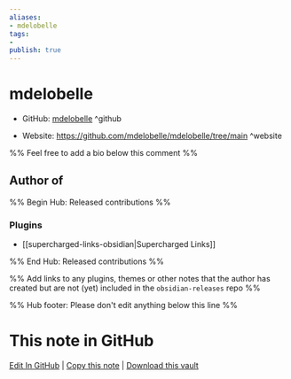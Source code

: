 ```yaml
---
aliases:
- mdelobelle
tags:
- 
publish: true
---
```


# mdelobelle

- GitHub: [mdelobelle](https://github.com/mdelobelle/) ^github
<!-- - Discord: `@` ^discord-->
- Website: <https://github.com/mdelobelle/mdelobelle/tree/main> ^website
<!-- - [[Publish sites|Publish site]]: ^publish-->

%% Feel free to add a bio below this comment %%


## Author of

%% Begin Hub: Released contributions %%
### Plugins
- [[supercharged-links-obsidian|Supercharged Links]]

%% End Hub: Released contributions %%

%% Add links to any plugins, themes or other notes that the author has created but are not (yet) included in the `obsidian-releases` repo %%

<!--
### Unlisted plugins
-->

<!--
### Others
-->

<!--
## Sponsor this author

- [[GitHub sponsors]]: [Sponsor @mdelobelle on GitHub Sponsors](https://github.com/sponsors/mdelobelle) ^github-sponsor
- [[Buy me a coffee]]: ^buy-me-a-coffee
- [[PayPal]]: ^paypal
- [[Patreon]]: ^patreon

-->

<!--
## Follow this author
-->

<!-- - [[YouTube Channels|On YouTube]]: <https://> ^youtube-->
<!-- - Twitter: <https://> ^twitter-->
<!-- - ... -->

%% Hub footer: Please don't edit anything below this line %%

# This note in GitHub

<span class="git-footer">[Edit In GitHub](https://github.dev/obsidian-community/obsidian-hub/blob/main/01%20-%20Community/People/mdelobelle.md "git-hub-edit-note") | [Copy this note](https://raw.githubusercontent.com/obsidian-community/obsidian-hub/main/01%20-%20Community/People/mdelobelle.md "git-hub-copy-note") | [Download this vault](https://github.com/obsidian-community/obsidian-hub/archive/refs/heads/main.zip "git-hub-download-vault") </span>
